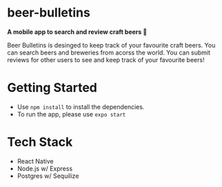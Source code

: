 # beer-bulletins

<p><b>A mobile app to search and review craft beers 🍻</b></p>

<p> Beer Bulletins is desinged to keep track of your favourite craft beers. You can search beers and breweries from acorss the world. You can submit reviews for other users to see and keep track of your favourite beers!</p>

# Getting Started

* Use `npm install` to install the dependencies.
* To run the app, please use `expo start`

# Tech Stack

* React Native
* Node.js w/ Express
* Postgres w/ Sequilize
